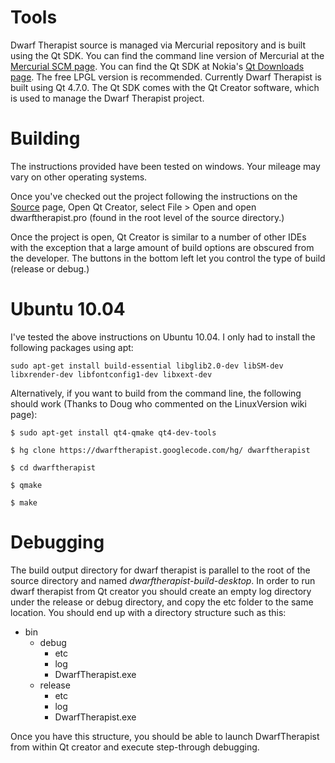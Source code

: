 # Tools #

Dwarf Therapist source is managed via Mercurial repository and is built using the Qt SDK.  You can find the command line version of Mercurial at the [Mercurial SCM page](http://mercurial.selenic.com/).  You can find the Qt SDK at Nokia's [Qt Downloads page](http://qt.nokia.com/downloads).  The free LPGL version is recommended.  Currently Dwarf Therapist is built using Qt 4.7.0.  The Qt SDK comes with the Qt Creator software, which is used to manage the Dwarf Therapist project.

# Building #

The instructions provided have been tested on windows.  Your mileage may vary on other operating systems.

Once you've checked out the project following the instructions on the [Source](http://code.google.com/p/dwarftherapist/source/checkout) page, Open Qt Creator, select File > Open and open dwarftherapist.pro (found in the root level of the source directory.)

Once the project is open, Qt Creator is similar to a number of other IDEs with the exception that a large amount of build options are obscured from the developer.  The buttons in the bottom left let you control the type of build (release or debug.)

# Ubuntu 10.04 #
I've tested the above instructions on Ubuntu 10.04.  I only had to install the following packages using apt:
```
sudo apt-get install build-essential libglib2.0-dev libSM-dev libxrender-dev libfontconfig1-dev libxext-dev
```

Alternatively, if you want to build from the command line, the following should work (Thanks to Doug who commented on the LinuxVersion wiki page):
```
$ sudo apt-get install qt4-qmake qt4-dev-tools

$ hg clone https://dwarftherapist.googlecode.com/hg/ dwarftherapist

$ cd dwarftherapist

$ qmake

$ make
```

# Debugging #

The build output directory for dwarf therapist is parallel to the root of the source directory and named _dwarftherapist-build-desktop_.  In order to run dwarf therapist from Qt creator you should create an empty log directory under the release or debug directory, and copy the etc folder to the same location. You should end up with a directory structure such as this:

  * bin
    * debug
      * etc
      * log
      * DwarfTherapist.exe
    * release
      * etc
      * log
      * DwarfTherapist.exe

Once you have this structure, you should be able to launch DwarfTherapist from within Qt creator and execute step-through debugging.